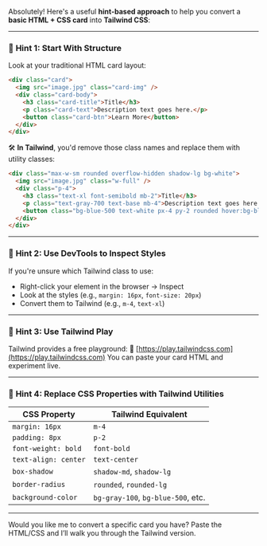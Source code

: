 Absolutely! Here's a useful **hint-based approach** to help you convert a **basic HTML + CSS card** into **Tailwind CSS**:

---

### 🧠 **Hint 1: Start With Structure**

Look at your traditional HTML card layout:

```html
<div class="card">
  <img src="image.jpg" class="card-img" />
  <div class="card-body">
    <h3 class="card-title">Title</h3>
    <p class="card-text">Description text goes here.</p>
    <button class="card-btn">Learn More</button>
  </div>
</div>
```

🛠️ **In Tailwind**, you'd remove those class names and replace them with utility classes:

```html
<div class="max-w-sm rounded overflow-hidden shadow-lg bg-white">
  <img src="image.jpg" class="w-full" />
  <div class="p-4">
    <h3 class="text-xl font-semibold mb-2">Title</h3>
    <p class="text-gray-700 text-base mb-4">Description text goes here.</p>
    <button class="bg-blue-500 text-white px-4 py-2 rounded hover:bg-blue-600">Learn More</button>
  </div>
</div>
```

---

### 🧠 **Hint 2: Use DevTools to Inspect Styles**

If you're unsure which Tailwind class to use:

* Right-click your element in the browser → Inspect
* Look at the styles (e.g., `margin: 16px`, `font-size: 20px`)
* Convert them to Tailwind (e.g., `m-4`, `text-xl`)

---

### 🧠 **Hint 3: Use Tailwind Play**

Tailwind provides a free playground:
🔗 [https://play.tailwindcss.com](https://play.tailwindcss.com)
You can paste your card HTML and experiment live.

---

### 🧠 **Hint 4: Replace CSS Properties with Tailwind Utilities**

| CSS Property         | Tailwind Equivalent                |
| -------------------- | ---------------------------------- |
| `margin: 16px`       | `m-4`                              |
| `padding: 8px`       | `p-2`                              |
| `font-weight: bold`  | `font-bold`                        |
| `text-align: center` | `text-center`                      |
| `box-shadow`         | `shadow-md`, `shadow-lg`           |
| `border-radius`      | `rounded`, `rounded-lg`            |
| `background-color`   | `bg-gray-100`, `bg-blue-500`, etc. |

---

Would you like me to convert a specific card you have? Paste the HTML/CSS and I’ll walk you through the Tailwind version.
